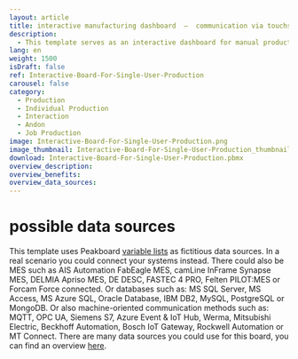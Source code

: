 ```yaml
---
layout: article
title: interactive manufacturing dashboard  ―  communication via touchscreen
description: 
  - This template serves as an interactive dashboard for manual production. By using an interactive screen in the form of a touch screen at the workstation, the worker can report problems, stop assembly times and at the same time see how many parts still need to be completed for a specific order - in real time! This information can then be reviewed elsewhere to optimize production. In this way, production data acquisition (PDA) can be implemented very easily and reliably. Download the template directly and connect a variety of individual interfaces. For your flexible visualization of important company key figures! Download template and optimize your manufacturing processes.
lang: en
weight: 1500
isDraft: false
ref: Interactive-Board-For-Single-User-Production
carousel: false
category:
  - Production
  - Individual Production
  - Interaction
  - Andon
  - Job Production
image: Interactive-Board-For-Single-User-Production.png
image_thumbnail: Interactive-Board-For-Single-User-Production_thumbnail.png
download: Interactive-Board-For-Single-User-Production.pbmx
overview_description:
overview_benefits:
overview_data_sources:
---
```

# possible data sources
This template uses Peakboard [variable lists](https://help.peakboard.com/scripting/en-variables.html) as fictitious data sources. In a real scenario you could connect your systems instead. There could also be MES such as AIS Automation FabEagle MES, camLine InFrame Synapse MES, DELMIA Apriso MES, DE DESC, FASTEC 4 PRO, Felten PILOT:MES or Forcam Force connected. Or databases such as: MS SQL Server, MS Access, MS Azure SQL, Oracle Database, IBM DB2, MySQL, PostgreSQL or MongoDB. Or also machine-oriented communication methods such as: MQTT, OPC UA, Siemens S7, Azure Event & IoT Hub, Werma, Mitsubishi Electric, Beckhoff Automation, Bosch IoT Gateway, Rockwell Automation or MT Connect. There are many data sources you could use for this board, you can find an overview [here](https://peakboard.com/en/interfaces/).
